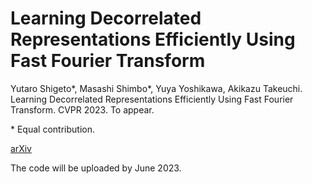 
# Learning Decorrelated Representations Efficiently Using Fast Fourier Transform

Yutaro Shigeto*, Masashi Shimbo*, Yuya Yoshikawa, Akikazu Takeuchi. 
Learning Decorrelated Representations Efficiently Using Fast Fourier Transform. 
CVPR 2023. To appear.

\* Equal contribution.

[arXiv](https://arxiv.org/abs/2301.01569)

The code will be uploaded by June 2023.
